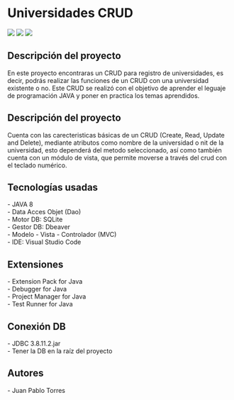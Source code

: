 <h1 aling="center">Universidades CRUD</h1>

<p class = "badges">
<img src="https://img.shields.io/badge/Status-Done-success"> 
<img src="https://img.shields.io/badge/Licnese-MIT-blue">
<img src="https://img.shields.io/badge/Release%20date-February%202023-yellowgreen">
</p>
<h2>Descripción del proyecto</h2>
<p>
En este proyecto encontraras un CRUD para registro de universidades, es decir, podrás realizar las funciones de un CRUD con una universidad existente o no. Este CRUD se realizó con el objetivo de aprender el leguaje de programación JAVA y poner en practica los temas aprendidos. 
</p>
<h2>Descripción del proyecto</h2>
<p>
Cuenta con las carecteristicas básicas de un CRUD (Create, Read, Update and Delete), mediante atributos como nombre de la universidad o nit de la universidad, esto dependerá del metodo seleccionado, así como también cuenta con un módulo de vista, que permite moverse a través del crud con el teclado numérico.
</p>
<h2>Tecnologías usadas</h2>
- JAVA 8<br>
- Data Acces Objet (Dao)<br>
- Motor DB: SQLite <br>
- Gestor DB: Dbeaver<br>
- Modelo - Vista - Controlador (MVC)<br>
- IDE: Visual Studio Code<br>
<h2>Extensiones</h2>
<p>
- Extension Pack for Java<br>
- Debugger for Java<br>
- Project Manager for Java<br>
- Test Runner for Java <br>
</p>
<h2>Conexión DB</h2>
<p>
- JDBC 3.8.11.2.jar<br>
- Tener la DB en la raíz del proyecto<br>
</p>
<h2>Autores</h2>
<p>
- Juan Pablo Torres 
</p>

